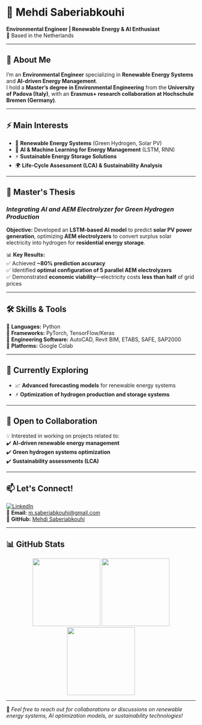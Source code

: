 # 🚀 Mehdi Saberiabkouhi  

**Environmental Engineer | Renewable Energy & AI Enthusiast**  
📍 Based in the Netherlands  

---

## 👋 About Me  
I’m an **Environmental Engineer** specializing in **Renewable Energy Systems** and **AI-driven Energy Management**.  
I hold a **Master’s degree in Environmental Engineering** from the **University of Padova (Italy)**, with an **Erasmus+ research collaboration at Hochschule Bremen (Germany)**.  

---

## ⚡ Main Interests  
- 🔋 **Renewable Energy Systems** (Green Hydrogen, Solar PV)  
- 🤖 **AI & Machine Learning for Energy Management** (LSTM, RNN)  
- ⚡ **Sustainable Energy Storage Solutions**  
- 🌍 **Life-Cycle Assessment (LCA) & Sustainability Analysis**  

---

## 🔬 Master's Thesis  
### *Integrating AI and AEM Electrolyzer for Green Hydrogen Production*  
**Objective:** Developed an **LSTM-based AI model** to predict **solar PV power generation**, optimizing **AEM electrolyzers** to convert surplus solar electricity into hydrogen for **residential energy storage**.  

📊 **Key Results:**  
✅ Achieved **~80% prediction accuracy**  
✅ Identified **optimal configuration of 5 parallel AEM electrolyzers**  
✅ Demonstrated **economic viability**—electricity costs **less than half** of grid prices  

---

## 🛠️ Skills & Tools  
🔹 **Languages:** Python  
🔹 **Frameworks:** PyTorch, TensorFlow/Keras  
🔹 **Engineering Software:** AutoCAD, Revit BIM, ETABS, SAFE, SAP2000  
🔹 **Platforms:** Google Colab  

---

## 🌱 Currently Exploring  
- 📈 **Advanced forecasting models** for renewable energy systems  
- ⚡ **Optimization of hydrogen production and storage systems**  

---

## 🤝 Open to Collaboration  
💡 Interested in working on projects related to:  
✔️ **AI-driven renewable energy management**  
✔️ **Green hydrogen systems optimization**  
✔️ **Sustainability assessments (LCA)**  

---

## 📫 Let's Connect!  
[![LinkedIn](https://img.shields.io/badge/LinkedIn-Profile-blue?style=flat&logo=linkedin)](https://www.linkedin.com/in/mehdi-saberiabkouhi)  
📧 **Email:** [m.saberiabkouhi@gmail.com](mailto:m.saberiabkouhi@gmail.com)  
🔗 **GitHub:** [Mehdi Saberiabkouhi](#)  

---

## 📊 GitHub Stats  
<div align="center">
  <img height="180em" src="https://github-readme-streak-stats.herokuapp.com/?user=Mehdi-Saberi&theme=tokyonight&hide_border=true"/>
  <img height="180em" src="https://github-readme-stats.vercel.app/api?username=Mehdi-Saberi&show_icons=true&theme=tokyonight&hide_border=true"/>
  <img height="180em" src="https://github-readme-stats.vercel.app/api/top-langs/?username=Mehdi-Saberi&layout=compact&theme=tokyonight&hide_border=true"/>
</div>

---

🚀 *Feel free to reach out for collaborations or discussions on renewable energy systems, AI optimization models, or sustainability technologies!*  
